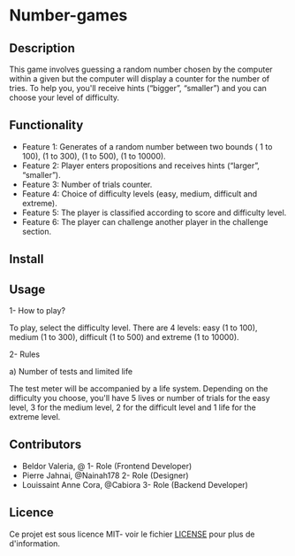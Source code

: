 # Number-games
 ## Description
 This game involves guessing a random number chosen by the computer within a given
 but the computer will display a counter for the number of tries. To help you, you'll receive hints (“bigger”, “smaller”) and you can choose your level of difficulty.
 
 ## Functionality
 - Feature 1: Generates of a random number between two bounds ( 1 to 100), (1 to 300), (1 to 500), (1 to 10000).
 - Feature 2: Player enters propositions and receives hints (“larger”, “smaller”).
 - Feature 3: Number of trials counter.
 - Feature 4: Choice of difficulty levels (easy, medium, difficult and extreme). 
 - Feature 5: The player is classified according to score and difficulty level.
 - Feature 6: The player can challenge another player in the challenge section.
   
 ## Install

 ## Usage
 1- How to play?
 
 To play, select the difficulty level. There are 4 levels: easy (1 to 100), medium (1 to 300), difficult (1 to 500) and extreme (1 to 10000).
 
 2- Rules
 
   a) Number of tests and limited life 
    
  The test meter will be accompanied by a life system. Depending on the difficulty you choose, you'll have 5 lives or number of trials for the easy level, 3 for the medium level, 2 for the difficult level and 1 life for the extreme level.

 ## Contributors
 - Beldor Valeria, @ 1- Role (Frontend Developer)
 - Pierre Jahnai, @Nainah178 2- Role (Designer)
 - Louissaint Anne Cora, @Cabiora 3- Role (Backend Developer)
 
 ## Licence
 Ce projet est sous licence MIT- voir le fichier [LICENSE](LICENSE) pour plus de d'information.
